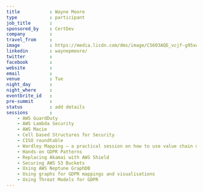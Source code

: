 ```yaml
---
title           : Wayne Moore
type            : participant
job_title       :
sponsored_by    : CertDev
company         :
travel_from     :
image           : https://media.licdn.com/dms/image/C5603AQE_vcjf-g95xw/profile-displayphoto-shrink_800_800/0?e=1532563200&v=beta&t=3ezJZQSp_S2ckFSUMb4eSFr-8zWrdQ8vsbPbOMA907g
linkedin        : waynepmoore/
twitter         :
facebook        :
website         :
email           :
venue           : Tue
night_day       :
night_where     :
eventbrite_id   :
pre-summit      :
status          : add details
sessions        :
    - AWS GuardDuty
    - AWS Lambda Security
    - AWS Macie
    - Cell based Structures for Security
    - CISO roundtable
    - Wardley Mapping – a practical session on how to use value chain mapping
    - Hands-on GDPR Patterns
    - Replacing Akamai with AWS Shield
    - Securing AWS S3 Buckets
    - Using AWS Neptune GraphDB
    - Using graphs for GDPR mappings and visualisations
    - Using Threat Models for GDPR
---
```


<!-- put more details about participant here -->
